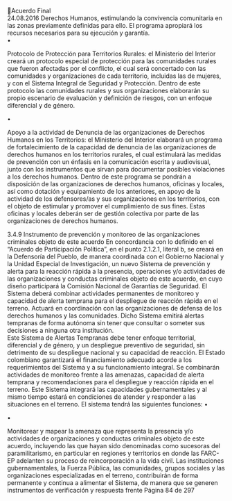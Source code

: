 Acuerdo Final  
24.08.2016 
Derechos Humanos, estimulando la convivencia comunitaria en las zonas previamente definidas 
para ello. El programa apropiará los recursos necesarios para su ejecución y garantía.  
•

Protocolo de Protección para Territorios Rurales: el Ministerio del Interior creará un protocolo 
especial de protección para las comunidades rurales que fueron afectadas por el conflicto, el cual 
será concertado con las comunidades y organizaciones de cada territorio, incluidas las de mujeres, 
y con el Sistema Integral de Seguridad y Protección. 
Dentro  de  este  protocolo  las  comunidades  rurales  y  sus  organizaciones  elaborarán  su  propio 
escenario de evaluación y definición de riesgos, con un enfoque diferencial y de género. 

•

Apoyo a la actividad de Denuncia de las organizaciones de Derechos Humanos en los Territorios: 
el Ministerio del Interior elaborará un programa de fortalecimiento de la capacidad de denuncia 
de  las  organizaciones  de  derechos  humanos  en  los  territorios  rurales,  el  cual  estimulará  las 
medidas  de  prevención  con  un  énfasis  en  la  comunicación  escrita  y  audiovisual,  junto  con  los 
instrumentos que sirvan para documentar posibles violaciones a los derechos humanos. Dentro 
de este programa se pondrán a disposición de las organizaciones de derechos humanos, oficinas 
y locales, así como dotación y equipamiento de los anteriores, en apoyo de la actividad de los 
defensores/as y sus organizaciones en los territorios, con el objeto de estimular y promover el 
cumplimiento de sus fines. Estas oficinas y locales deberán ser de gestión colectiva por parte de 
las organizaciones de derechos humanos. 

3.4.9 Instrumento de prevención y monitoreo de las organizaciones criminales objeto de este acuerdo 
En concordancia con lo definido en el “Acuerdo de Participación Política”, en el punto 2.1.2.1, literal b, se 
creará en la Defensoría del Pueblo, de manera coordinada con el Gobierno Nacional y la Unidad Especial 
de  Investigación,  un  nuevo  Sistema  de  prevención  y  alerta  para  la  reacción  rápida  a  la  presencia, 
operaciones y/o actividades de las organizaciones y conductas criminales objeto de este acuerdo, en cuyo 
diseño  participará  la  Comisión  Nacional  de  Garantías  de  Seguridad.  El  Sistema  deberá  combinar 
actividades permanentes de monitoreo y capacidad de alerta temprana para el despliegue de reacción 
rápida en el terreno. Actuará en coordinación con las organizaciones de defensa de los derechos humanos 
y las comunidades. Dicho Sistema emitirá alertas tempranas de forma autónoma sin tener que consultar 
o someter sus decisiones a ninguna otra institución.  
Este Sistema de Alertas Tempranas debe tener enfoque territorial, diferencial y de género, y un despliegue 
preventivo de seguridad, sin detrimento de su despliegue nacional y su capacidad de reacción. El Estado 
colombiano  garantizará  el  financiamiento  adecuado  acorde  a  los  requerimientos  del  Sistema  y  a  su 
funcionamiento integral. 
Se  combinarán  actividades  de  monitoreo  frente  a  las  amenazas,  capacidad  de  alerta  temprana  y 
recomendaciones  para  el  despliegue  y  reacción  rápida  en  el  terreno.  Este  Sistema  integrará  las 
capacidades  gubernamentales  y  al  mismo  tiempo  estará  en  condiciones  de  atender  y  responder  a  las 
situaciones en el terreno. El sistema tendrá las siguientes funciones: 
•

•

Monitorear y mapear la amenaza que representa la presencia y/o actividades de organizaciones 
y conductas criminales objeto de este acuerdo, incluyendo las que hayan sido denominadas como 
sucesoras  del  paramilitarismo,  en  particular  en  regiones  y  territorios  en  donde  las  FARC-EP 
adelanten su proceso de reincorporación a la vida civil. 
Las  instituciones  gubernamentales,  la  Fuerza  Pública,  las  comunidades,  grupos  sociales  y  las 
organizaciones  especializadas  en  el  terreno,  contribuirán  de  forma  permanente  y  continua  a 
alimentar el Sistema, de manera que se generen instrumentos de verificación y respuesta frente 
Página 84 de 297 

 

